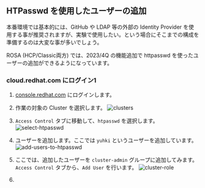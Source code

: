 ## HTPasswd を使用したユーザーの追加

本番環境では基本的には、GitHub や LDAP 等の外部の Identity Provider を使用する事が推奨されますが、実験で使用したい。という場合にそこまでの構成を準備するのは大変な事が多いでしょう。

ROSA (HCP/Classic両方) では、2023/4Q の機能追加で httpasswd を使ったユーザーの追加ができるようになっています。

### cloud.redhat.com にログイン1

1. [console.redhat.com](https://console.redhat.com/openshift/) にログインします。

2. 作業の対象の Cluster を選択します。
![clusters](https://github.com/yuhkih/mcs-docs/assets/8530492/1c9d9a83-bedf-467d-84df-f132d682b319)

3. `Access Control` タブに移動して、`htpasswd` を選択します。
![select-htpasswd](https://github.com/yuhkih/mcs-docs/assets/8530492/1d8446b2-6aa6-4c84-88e7-0f56a31b765f)

4. ユーザーを追加します。ここでは `yuhki` というユーザーを追加しています。
![add-users-to-htpasswd](https://github.com/yuhkih/mcs-docs/assets/8530492/c3e3a7b2-c327-45d9-831e-ab6c49e0eff6)

5. ここでは、追加したユーザーを `cluster-admin` グループに追加してみます。
`Access Control` タブから、`Add User` を行います。
![cluster-role](https://github.com/yuhkih/mcs-docs/assets/8530492/5d88e8b2-e604-4936-8a5f-0a1dbb2c91cd)

6. 
